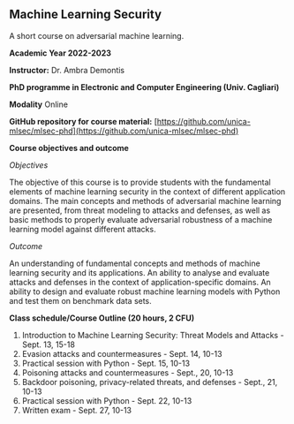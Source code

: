 ## Machine Learning Security 
A short course on adversarial machine learning.

**Academic Year 2022-2023**

**Instructor:** Dr. Ambra Demontis

**PhD programme in Electronic and Computer Engineering (Univ. Cagliari)**

**Modality** Online

**GitHub repository for course material:** [https://github.com/unica-mlsec/mlsec-phd](https://github.com/unica-mlsec/mlsec-phd)

**Course objectives and outcome**

_Objectives_

The objective of this course is to provide students 
with the fundamental elements of machine learning security in the context of different application domains. 
The main concepts and methods of adversarial machine 
learning are presented, from threat modeling to attacks and defenses, 
as well as basic methods to properly evaluate adversarial robustness 
of a machine learning model against different attacks.
 
_Outcome_

An understanding of fundamental concepts and methods of machine learning security and its applications. 
An ability to analyse and evaluate attacks and defenses in the context of application-specific domains. 
An ability to design and evaluate robust machine learning models with Python and test them on benchmark data sets.

**Class schedule/Course Outline (20 hours, 2 CFU)**
1. Introduction to Machine Learning Security: Threat Models and Attacks - Sept. 13, 15-18
2. Evasion attacks and countermeasures - Sept. 14, 10-13
3. Practical session with Python - Sept. 15, 10-13
4. Poisoning attacks and countermeasures - Sept., 20, 10-13
5. Backdoor poisoning, privacy-related threats, and defenses - Sept., 21, 10-13
6. Practical session with Python - Sept. 22, 10-13
7. Written exam - Sept. 27, 10-13
